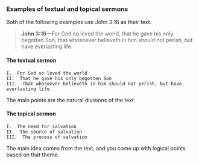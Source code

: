 ### Examples of textual and topical sermons

Both of the following examples use John 3:16 as their text.

> **John 3:16**—For God so loved the world, that he gave his only begotten Son, that whosoever believeth in him should not perish, but have everlasting life.

#### The textual sermon

```
I.  For God so loved the world
II.  That he gave his only begotten Son
III.  That whosoever believeth in him should not perish, but have everlasting life
```

The main points are the natural divisions of the text.

#### The topical sermon

```
I.  The need for salvation
II.  The source of salvation
III.  The process of salvation
```

The main idea comes from the text, and you come up with logical points based on that theme.

